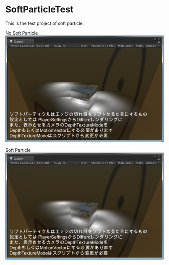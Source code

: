 # SoftParticleTest
This is the test project of soft particle.

No Soft Particle  
![Non Soft Particle](https://github.com/iwashihead/SoftParticleTest/blob/master/ss0.png)

Soft Particle  
![Soft Particle](https://github.com/iwashihead/SoftParticleTest/blob/master/ss1.png)
